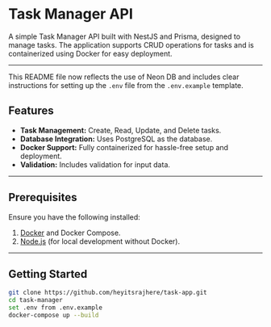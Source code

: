 # Task Manager API

A simple Task Manager API built with NestJS and Prisma, designed to manage tasks. The application supports CRUD operations for tasks and is containerized using Docker for easy deployment.

---
This README file now reflects the use of Neon DB and includes clear instructions for setting up the `.env` file from the `.env.example` template.

## Features

- **Task Management:** Create, Read, Update, and Delete tasks.
- **Database Integration:** Uses PostgreSQL as the database.
- **Docker Support:** Fully containerized for hassle-free setup and deployment.
- **Validation:** Includes validation for input data.

---

## Prerequisites

Ensure you have the following installed:

1. [Docker](https://www.docker.com/) and Docker Compose.
2. [Node.js](https://nodejs.org/) (for local development without Docker).

---

## Getting Started


```bash
git clone https://github.com/heyitsrajhere/task-app.git
cd task-manager
set .env from .env.example
docker-compose up --build
